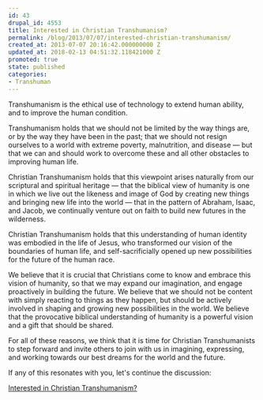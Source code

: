 ```yaml
---
id: 43
drupal_id: 4553
title: Interested in Christian Transhumanism?
permalink: /blog/2013/07/07/interested-christian-transhumanism/
created_at: 2013-07-07 20:16:42.000000000 Z
updated_at: 2018-02-13 04:51:32.118421000 Z
promoted: true
state: published
categories:
- Transhuman
---
```

Transhumanism is the ethical use of technology to extend human ability, and to improve the human condition.

Transhumanism holds that we should not be limited by the way things are, or by the way they have been in the past; that we should not resign ourselves to a world with extreme poverty, malnutrition, and disease — but that we can and should work to overcome these and all other obstacles to improving human life.

Christian Transhumanism holds that this viewpoint arises naturally from our scriptural and spiritual heritage — that the biblical view of humanity is one in which we live out the likeness and image of God by creating new things and bringing new life into the world — that in the pattern of Abraham, Isaac, and Jacob, we continually venture out on faith to build new futures in the wilderness.

Christian Transhumanism holds that this understanding of human identity was embodied in the life of Jesus, who transformed our vision of the boundaries of human life, and self-sacrificially opened up new possibilities for the future of the human race.

We believe that it is crucial that Christians come to know and embrace this vision of humanity, so that we may expand our imagination, and engage proactively in building the future. We believe that we should not be content with simply reacting to things as they happen, but should be actively involved in shaping and growing new possibilities in the world. We believe that the provocative biblical understanding of humanity is a powerful vision and a gift that should be shared.

For all of these reasons, we think that it is time for Christian Transhumanists to step forward and invite others to join with us in imagining, expressing, and working towards our best dreams for the world and the future.  

If any of this resonates with you, let's continue the discussion:  

[Interested in Christian Transhumanism?](https://www.christiantranshumanism.org/)    

